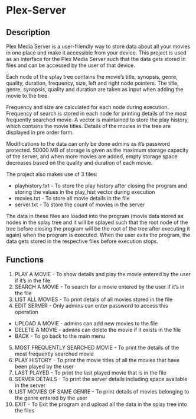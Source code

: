 # Plex-Server
## Description
Plex Media Server is a user-friendly way to store data about all your movies in one place and make it accessible from your device. This project is used as an interface for the Plex Media Server such that the data gets stored in files and can be accessed by the user of that device. 

Each node of the splay tree contains the movie’s title, synopsis, genre, quality, duration, frequency, size, left and right node pointers. The title, genre, synopsis, quality and duration are taken as input when adding the movie to the tree.

Frequency and size are calculated for each node during execution. Frequency of search is stored in each node for printing details of the most frequently searched movie. A vector is maintained to store the play history, which contains the movie titles. Details of the movies in the tree are displayed in pre order form.
 
Modifications to the data can only be done admins as it’s password protected. 50000 MB of storage is given as the maximum storage capacity of the server, and when more movies are added, empty storage space decreases based on the quality and duration of each movie.
 
The project also makes use of 3 files:
*	playhistory.txt - To store the play history after closing the program and storing the values in the play_hist vector during execution
*	movies.txt - To store all movie details in the file
*	server.txt - To store the count of movies in the server

The data in these files are loaded into the program (movie data stored as nodes in the splay tree and it will be splayed such that the root node of the tree before closing the program will be the root of the tree after executing it again) when the program is executed. When the user exits the program, the data gets stored in the respective files before execution stops.

## Functions
1.	PLAY A MOVIE - To show details and play the movie entered by the user if it’s in the file
2.	SEARCH A MOVIE - To search for a movie entered by the user if it’s in the file
3.	LIST ALL MOVIES - To print details of all movies stored in the file
4.	EDIT SERVER - Only admins can enter password to access this operation
*	UPLOAD A MOVIE - admins can add new movies to the file
*	DELETE A MOVIE -  admins can delete the movie if it exists in the file
*	BACK - To go back to the main menu
5.	MOST FREQUENTLY SEARCHED MOVIE - To print the details of the most frequently searched movie
6.	PLAY HISTORY - To print the movie titles of all the movies that have been played by the user
7.	LAST PLAYED - To print the last played movie that is in the file
8.	SERVER DETAILS - To print the server details including space available in the server
9.  LIST MOVIES OF SAME GENRE - To print details of movies belonging to the genre entered by the user
10.	EXIT - To Exit the program and upload all the data in the splay tree into the files
